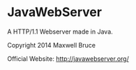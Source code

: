 JavaWebServer
=============

A HTTP/1.1 Webserver made in Java.

Copyright 2014 Maxwell Bruce

Official Website: http://javawebserver.org/